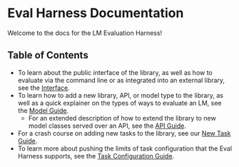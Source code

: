 # Eval Harness Documentation

Welcome to the docs for the LM Evaluation Harness!

## Table of Contents

* To learn about the public interface of the library, as well as how to evaluate via the command line or as integrated into an external library, see the [Interface](interface.md).
* To learn how to add a new library, API, or model type to the library, as well as a quick explainer on the types of ways to evaluate an LM, see the [Model Guide](model_guide.md).
  * For an extended description of how to extend the library to new model classes served over an API, see the [API Guide](API_guide.md).
* For a crash course on adding new tasks to the library, see our [New Task Guide](new_task_guide.md).
* To learn more about pushing the limits of task configuration that the Eval Harness supports, see the [Task Configuration Guide](task_guide.md).

